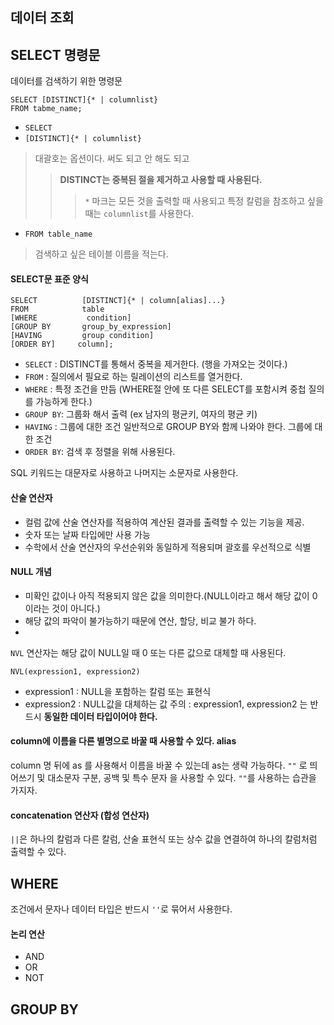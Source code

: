 ## 데이터 조회

## SELECT 명령문

데이터를 검색하기 위한 명령문

```
SELECT [DISTINCT]{* | columnlist}
FROM tabme_name;
```

- `SELECT`
- `[DISTINCT]{* | columnlist}`
> 대괄호는 옵션이다. 써도 되고 안 해도 되고
>> **DISTINCT는 중복된 절을 제거하고 사용할 때 사용된다.**
>>> `*` 마크는 모든 것을 출력할 때 사용되고 특정 칼럼을 참조하고 싶을 때는 `columnlist`를 사용한다.
- `FROM table_name`
> 검색하고 싶은 테이블 이름을 적는다.

#### SELECT문 표준 양식

```
SELECT          [DISTINCT]{* | column[alias]...}
FROM            table
[WHERE           condition]
[GROUP BY       group_by_expression]
[HAVING         group condition]
[ORDER BY]     column];
```

- `SELECT`  : DISTINCT를 통해서 중복을 제거한다. (행을 가져오는 것이다.)
- `FROM`    : 질의에서 필요로 하는 릴레이션의 리스트를 열거한다.
- `WHERE`   : 특정 조건을 만듬 (WHERE절 안에 또 다른 SELECT를 포함시켜 중첩 질의를 가능하게 한다.)
- `GROUP BY`: 그룹화 해서 출력 (ex 남자의 평균키, 여자의 평균 키)
- `HAVING`  : 그룹에 대한 조건 일반적으로 GROUP BY와 함께 나와야 한다. 그룹에 대한 조건
- `ORDER BY`: 검색 후 정렬을 위해 사용된다.

SQL 키워드는 대문자로 사용하고 나머지는 소문자로 사용한다.

#### 산술 연산자

- 컬럼 값에 산술 연산자를 적용하여 계산된 결과를 출력할 수 있는 기능을 제공.
- 숫자 또는 날짜 타입에만 사용 가능
- 수학에서 산술 연산자의 우선순위와 동일하게 적용되며 괄호를 우선적으로 식별

#### NULL 개념

- 미확인 값이나 아직 적용되지 않은 값을 의미한다.(NULL이라고 해서 해당 값이 0이라는 것이 아니다.)
- 해당 값의 파악이 불가능하기 때문에 연산, 할당, 비교 불가 하다.
- 
`NVL` 연산자는 해당 값이 NULL일 때 0 또는 다른 값으로 대체할 때 사용된다.
```
NVL(expression1, expression2)
```


- expression1 : NULL을 포함하는 칼럼 또는 표현식
- expression2 : NULL값을 대체하는 값
주의 : expression1, expression2 는 반드시 **동일한 데이터 타입이어야 한다.**

#### column에 이름을 다른 별명으로 바꿀 때 사용할 수 있다. alias
column 명 뒤에 as 를 사용해서 이름을 바꿀 수 있는데 as는 생략 가능하다.
`""` 로 띄어쓰기 및 대소문자 구분, 공백 및 특수 문자 을 사용할 수 있다.
`""`를 사용하는 습관을 가지자.

#### concatenation 연산자 (합성 연산자) 
`||`은 하나의 칼럼과 다른 칼럼, 산술 표현식 또는 상수 값을 연결하여 하나의 칼럼처럼 출력할 수 있다.

## WHERE

조건에서 문자나 데이터 타입은 반드시 `''`로 묶어서 사용한다.

#### 논리 연산

- AND
- OR
- NOT

## GROUP BY